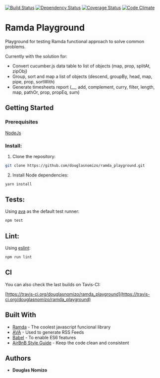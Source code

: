[![Build Status](https://travis-ci.org/douglasnomizo/ramda_playground.svg?branch=master)](https://travis-ci.org/douglasnomizo/ramda_playground)
[![Dependency Status](https://david-dm.org/douglasnomizo/ramda_playground.svg)](https://david-dm.org/douglasnomizo/ramda_playground)
[![Coverage Status](https://coveralls.io/repos/github/douglasnomizo/ramda_playground/badge.svg?branch=master)](https://coveralls.io/github/douglasnomizo/ramda_playground?branch=master)
[![Code Climate](https://codeclimate.com/github/douglasnomizo/ramda_playground/badges/gpa.svg)](https://codeclimate.com/github/douglasnomizo/ramda_playground)

# Ramda Playground

Playground for testing Ramda functional approach to solve common problems.

Currently with the solution for:

* Convert cucumber.js data table to list of objects (map, prop, splitAt, zipObj)
* Group, sort and map a list of objects (descend, groupBy, head, map, pipe, prop, sortWith)
* Generate timesheets report (__, add, complement, curry, filter, length, map, pathOr, prop, propEq, sum)

## Getting Started

### Prerequisites

[NodeJs](https://nodejs.org/en/download/package-manager/)

### Install:

1) Clone the repository:

```bash
git clone https://github.com/douglasnomizo/ramda_playground.git
```
2) Install Node dependencies:

```bash
yarn install
```


## Tests:

Using [ava](https://github.com/avajs/ava) as the default test runner:

```bash
npm test
```

## Lint:

Using [eslint](http://eslint.org/):

```bash
npm run lint
```


## CI

You can also check the last builds on Tavis-CI:

[https://travis-ci.org/douglasnomizo/ramda_playground](https://travis-ci.org/douglasnomizo/ramda_playground)

## Built With

* [Ramda](http://ramdajs.com/) - The coolest javascript funcional library
* [AVA](https://github.com/avajs/ava) - Used to generate RSS Feeds
* [Babel](https://github.com/avajs/ava) - To enable ES6 features
* [AirBnB Style Guide](https://github.com/airbnb/javascript) - Keep the code clean and consistent

## Authors

* **Douglas Nomizo**
